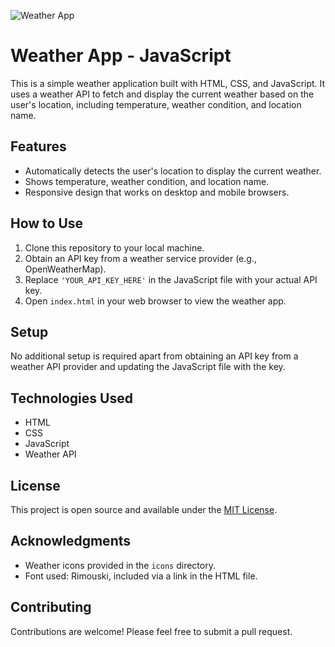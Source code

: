 
![Weather App](https://github.com/user-attachments/assets/8173fb04-7c47-4d77-bbda-e89c90df84d2)

# Weather App - JavaScript

This is a simple weather application built with HTML, CSS, and JavaScript. It uses a weather API to fetch and display the current weather based on the user's location, including temperature, weather condition, and location name.

## Features

- Automatically detects the user's location to display the current weather.
- Shows temperature, weather condition, and location name.
- Responsive design that works on desktop and mobile browsers.

## How to Use

1. Clone this repository to your local machine.
2. Obtain an API key from a weather service provider (e.g., OpenWeatherMap).
3. Replace `'YOUR_API_KEY_HERE'` in the JavaScript file with your actual API key.
4. Open `index.html` in your web browser to view the weather app.

## Setup

No additional setup is required apart from obtaining an API key from a weather API provider and updating the JavaScript file with the key.

## Technologies Used

- HTML
- CSS
- JavaScript
- Weather API 

## License

This project is open source and available under the [MIT License](LICENSE).

## Acknowledgments

- Weather icons provided in the `icons` directory.
- Font used: Rimouski, included via a link in the HTML file.

## Contributing

Contributions are welcome! Please feel free to submit a pull request.


